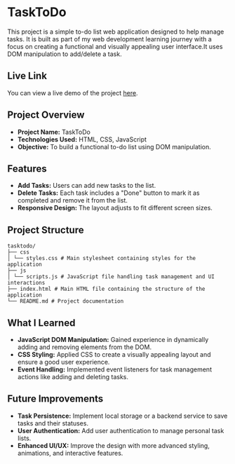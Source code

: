 # TaskToDo

This project is a simple to-do list web application designed to help manage tasks. It is built as part of my web development learning journey with a focus on creating a functional and visually appealing user interface.It uses DOM manipulation to add/delete a task.

## Live Link
You can view a live demo of the project [here](https://shreehari-acharya.github.io/Learning-Projects/ToDo/).

## Project Overview

- **Project Name:** TaskToDo
- **Technologies Used:** HTML, CSS, JavaScript
- **Objective:** To build a functional to-do list using DOM manipulation.

## Features

- **Add Tasks:** Users can add new tasks to the list.
- **Delete Tasks:** Each task includes a "Done" button to mark it as completed and remove it from the list.
- **Responsive Design:** The layout adjusts to fit different screen sizes.

## Project Structure

```
tasktodo/
├── css
│ └── styles.css # Main stylesheet containing styles for the application
├── js
│ └── scripts.js # JavaScript file handling task management and UI interactions
├── index.html # Main HTML file containing the structure of the application
└── README.md # Project documentation
```

## What I Learned

- **JavaScript DOM Manipulation:** Gained experience in dynamically adding and removing elements from the DOM.
- **CSS Styling:** Applied CSS to create a visually appealing layout and ensure a good user experience.
- **Event Handling:** Implemented event listeners for task management actions like adding and deleting tasks.

## Future Improvements

- **Task Persistence:** Implement local storage or a backend service to save tasks and their statuses.
- **User Authentication:** Add user authentication to manage personal task lists.
- **Enhanced UI/UX:** Improve the design with more advanced styling, animations, and interactive features.
